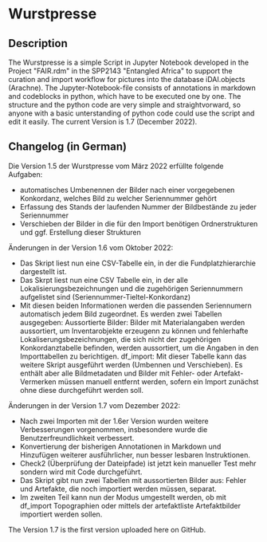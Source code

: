 # Wurstpresse
## Description
The Wurstpresse is a simple Script in Jupyter Notebook developed in the Project "FAIR.rdm" in the SPP2143 "Entangled Africa" to support the curation and import workflow for pictures into the database iDAI.objects (Arachne).
The Jupyter-Notebook-file consists of annotations in markdown and codeblocks in python, which have to be executed one by one. The structure and the python code are very simple and straightvorward, so anyone with a basic unterstanding of python code could use the script and edit it easily.
The current Version is 1.7 (December 2022).
## Changelog (in German)
Die Version 1.5 der Wurstpresse vom März 2022 erfüllte folgende Aufgaben:
- automatisches Umbenennen der Bilder nach einer vorgegebenen Konkordanz, welches Bild zu welcher Seriennummer gehört
- Erfassung des Stands der laufenden Nummer der Bildbestände zu jeder Seriennummer
- Verschieben der Bilder in die für den Import benötigen Ordnerstrukturen und ggf. Erstellung dieser Strukturen

Änderungen in der Version 1.6 vom Oktober 2022:
- Das Skript liest nun eine CSV-Tabelle ein, in der die Fundplatzhierarchie dargestellt ist.
- Das Skrpt liest nun eine CSV Tabelle ein, in der alle Lokalisierungsbezeichnungen und die zugehörigen Seriennummern aufgelistet sind (Seriennummer-Tieltel-Konkordanz)
- Mit diesen beiden Informationen werden die passenden Seriennumern automatisch jedem Bild zugeordnet.
	Es werden zwei Tabellen ausgegeben:
	Aussortierte Bilder:
	Bilder mit Materialangaben werden aussortiert, um Inventarobjekte erzeugenn zu können und fehlerhafte Lokaliserungsbezeichnungen, die sich nicht der zugehörigen Konkordanztabelle befinden, werden aussortiert, um die Angaben in den Importtabellen zu berichtigen.
	df_import:
	Mit dieser Tabelle kann das weitere Skript ausgeführt werden (Umbennen und Verschieben). Es enthält aber alle Bildmetadaten und Bilder mit Fehler- oder Artefakt-Vermerken müssen manuell entfernt werden, sofern ein Import zunächst ohne diese durchgeführt werden soll.

Änderungen in der Version 1.7 vom Dezember 2022:
- Nach zwei Importen mit der 1.6er Version wurden weitere Verbesserungen vorgenommen, insbesondere wurde die Benutzerfreundlichkeit verbessert.
- Konvertierung der bisherigen Annotationen in Markdown und Hinzufügen weiterer ausführlicher, nun besser lesbaren Instruktionen.
- Check2 (Überprüfung der Dateipfade) ist jetzt kein manueller Test mehr sondern wird mit Code durchgeführt.
- Das Skript gibt nun zwei Tabellen mit aussortierten Bilder aus: Fehler und Artefakte, die noch importiert werden müssen, separat.
- Im zweiten Teil kann nun der Modus umgestellt werden, ob mit df_import Topographien oder mittels der artefaktliste Artefaktbilder importiert werden sollen.

The Version 1.7 is the first version uploaded here on GitHub.
